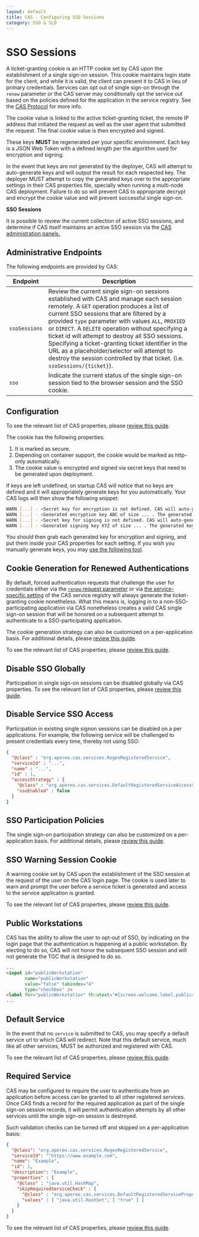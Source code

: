 ```yaml
---
layout: default
title: CAS - Configuring SSO Sessions
category: SSO & SLO
---
```


# SSO Sessions

A ticket-granting cookie is an HTTP cookie set by CAS upon the establishment of a single sign-on session. This cookie maintains login state for the client, and while it is valid, the client can present it to CAS in lieu of primary credentials. Services can opt out of single sign-on through the `renew` parameter or the CAS server may conditionally opt the service out based on the policies defined for the application in the service registry. See the [CAS Protocol](../protocol/CAS-Protocol.html) for more info.

The cookie value is linked to the active ticket-granting ticket, the remote IP address that initiated the request as well as the user agent that submitted the request. The final cookie value is then encrypted and signed.

These keys **MUST** be regenerated per your specific environment. Each key is a JSON Web Token with a defined length per the algorithm used for encryption and signing.

In the event that keys are not generated by the deployer, CAS will attempt to auto-generate keys and will output the result for each respected key. The deployer MUST attempt to copy the generated keys over to the appropriate settings in their CAS properties file, specially when running a multi-node CAS deployment. Failure to do so will prevent CAS to appropriate decrypt and encrypt the cookie value and will prevent successful single sign-on.

<div class="alert alert-info"><strong>SSO Sessions</strong><p>It is possible to review the current collection of active SSO sessions,
and determine if CAS itself maintains an active SSO session via the <a href="../monitoring/Monitoring-Statistics.html">CAS administration panels.</a></p></div>

## Administrative Endpoints

The following endpoints are provided by CAS:

| Endpoint      | Description                                                                                                                                                                                                                                                                                                                                                                                                                                                                                                                            |
| ------------- | -------------------------------------------------------------------------------------------------------------------------------------------------------------------------------------------------------------------------------------------------------------------------------------------------------------------------------------------------------------------------------------------------------------------------------------------------------------------------------------------------------------------------------------- |
| `ssoSessions` | Review the current single sign-on sessions established with CAS and manage each session remotely. A `GET` operation produces a list of current SSO sessions that are filtered by a provided `type` parameter with values `ALL`, `PROXIED` or `DIRECT`. A `DELETE` operation without specifying a ticket id will attempt to destroy all SSO sessions. Specifying a ticket-granting ticket identifier in the URL as a placeholder/selector will attempt to destroy the session controlled by that ticket. (i.e. `ssoSessions/{ticket}`). |
| `sso`         | Indicate the current status of the single sign-on session tied to the browser session and the SSO cookie.                                                                                                                                                                                                                                                                                                                                                                                                                              |

## Configuration

To see the relevant list of CAS properties, please [review this guide](../configuration/Configuration-Properties.html#ticket-granting-cookie).

The cookie has the following properties:

1. It is marked as secure.
2. Depending on container support, the cookie would be marked as http-only automatically.
3. The cookie value is encrypted and signed via secret keys that need to be generated upon deployment.

If keys are left undefined, on startup CAS will notice that no keys are defined and it will appropriately generate keys for you automatically. Your CAS logs will then show the following snippet:

```bash
WARN [...] - <Secret key for encryption is not defined. CAS will auto-generate the encryption key>
WARN [...] - <Generated encryption key ABC of size ... . The generated key MUST be added to CAS settings.>
WARN [...] - <Secret key for signing is not defined. CAS will auto-generate the signing key>
WARN [...] - <Generated signing key XYZ of size ... . The generated key MUST be added to CAS settings.>
```

You should then grab each generated key for encryption and signing, and put them inside your CAS properties for each setting. If you wish you manually generate keys, you may [use the following tool](https://github.com/mitreid-connect/json-web-key-generator).

## Cookie Generation for Renewed Authentications

By default, forced authentication requests that challenge the user for credentials either via the [`renew` request parameter](../protocol/CAS-Protocol.html) or via [the service-specific setting](../services/Service-Management.html) of the CAS service registry will always generate the ticket-granting cookie nonetheless. What this means is, logging in to a non-SSO-participating application via CAS nonetheless creates a valid CAS single sign-on session that will be honored on a subsequent attempt to authenticate to a SSO-participating application.

The cookie generation strategy can also be customized on a per-application basis. For additional details, please [review this guide](../services/Configuring-Service-SSO-Policy.html).

To see the relevant list of CAS properties, please [review this guide](../configuration/Configuration-Properties.html#global-sso-behavior).

## Disable SSO Globally

Participation in single sign-on sessions can be disabled globally via CAS properties. To see the relevant list of CAS properties, please [review this guide](../configuration/Configuration-Properties.html#global-sso-behavior).

## Disable Service SSO Access

Participation in existing single signon sessions can be disabled on a per applications. For example, the following service will be challenged to present credentials every time, thereby not using SSO:

```json
{
  "@class" : "org.apereo.cas.services.RegexRegisteredService",
  "serviceId" : "...",
  "name" : "...",
  "id" : 1,
  "accessStrategy" : {
    "@class" : "org.apereo.cas.services.DefaultRegisteredServiceAccessStrategy",
    "ssoEnabled" : false
  }
}
```

## SSO Participation Policies

The single sign-on participation strategy can also be customized on a per-application basis. For additional details, please [review this guide](../services/Configuring-Service-SSO-Policy.html).

## SSO Warning Session Cookie

A warning cookie set by CAS upon the establishment of the SSO session at the request of the user on the CAS login page. The cookie is used later to warn and prompt the user before a service ticket is generated and access to the service application is granted.

To see the relevant list of CAS properties, please [review this guide](../configuration/Configuration-Properties.html#warning-cookie).

## Public Workstations

CAS has the ability to allow the user to opt-out of SSO, by indicating on the login page that the authentication is happening at a public workstation. By electing to do so, CAS will not honor the subsequent SSO session and will not generate the TGC that is designed to do so.

```html
...
<input id="publicWorkstation"
       name="publicWorkstation"
       value="false" tabindex="4"
       type="checkbox" />
<label for="publicWorkstation" th:utext="#{screen.welcome.label.publicstation}"/>
...
```

## Default Service

In the event that no `service` is submitted to CAS, you may specify a default service url to which CAS will redirect. Note that this default service, much like all other services, MUST be authorized and registered with CAS.

To see the relevant list of CAS properties, please [review this guide](../configuration/Configuration-Properties.html#views).

## Required Service

CAS may be configured to require the user to authenticate from an application before access can be granted to all other registered services. Once CAS finds a record for the required application as part of the single sign-on session records, it will permit authentication attempts by all other services until the single sign-on session is destroyed.

Such validation checks can be turned off and skipped on a per-application basis:

```json
{
  "@class": "org.apereo.cas.services.RegexRegisteredService",
  "serviceId": "^https://www.example.com",
  "name": "Example",
  "id": 1,
  "description": "Example",
  "properties" : {
    "@class" : "java.util.HashMap",
    "skipRequiredServiceCheck" : {
      "@class" : "org.apereo.cas.services.DefaultRegisteredServiceProperty",
      "values" : [ "java.util.HashSet", [ "true" ] ]
    }
  }
}
```

To see the relevant list of CAS properties, please [review this guide](../configuration/Configuration-Properties.html#global-sso-behavior).
